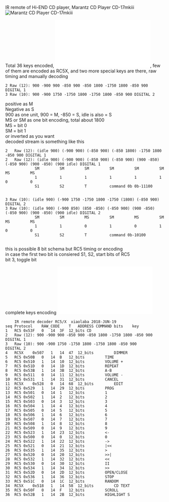 
IR remote of Hi-END CD player, Marantz CD Player CD-17mkiii  
![Marantz CD Player CD-17mkiii](https://xiaolaba.files.wordpress.com/2018/04/xiaolaba_audiolab_8000s_remote.jpg)

Total 36 keys encoded, ![Marantz RC-DA17CD IR remote control codes](IR-code.txt), few of them are encoded as RC5X, and two more special keys are there, raw timing and manually decoding

```
2 Raw (12): 900 -900 900 -850 900 -850 1800 -1750 1800 -850 900 DIGITAL 1
3 Raw (10): 900 -900 1750 -1750 1800 -1750 1800 -850 900 DIGITAL 2

```
positive as M  
Negative as S  
900 as one unit, 900 = M, -850 = S, idle is also = S  
MS or SM as one bit encoding, total about 1800  
MS = bit 0  
SM = bit 1  
or inverted as you want  
decoded stream is something like this  

```
2	Raw (12): (idle 900) (-900 900) (-850 900) (-850 1800) -1750 1800 -850 900 DIGITAL 1
2	Raw (12): (idle 900) (-900 900) (-850 900) (-850 900) (900 -850) (-850 900) (900 -850) (900 idle) DIGITAL 1
             SM         SM         SM         SM         SM         SM         MS         MS
             1          1          1          1          1          1          0          0
             S1         S2         T          command 0b 0b-11100
             
```

```
3 Raw (10): (idle 900) (-900 1750 -1750 1800 -1750 (1800) (-850 900) DIGITAL 2
3 Raw (10): (idle 900) (-900 850) (850 -850) (-850 900) (900 -850) (-850 900) (900 -850) (900 idle) DIGITAL 2
             SM         SM         MS         SM         MS         SM         MS         MS
             1          1          0          1          0          1          0          0
             S1         S2         T          command 0b-10100
             
```

this is possible 8 bit schema but RC5 timing or encoding  
in case the first two bit is consiered S1, S2, start bits of RC5  
bit 3, toggle bit  



complete keys encoding ![download Marantz RC-DA17CD IR remote control codes](IR-code.txt)  
```
	IR remote decoder RC5/X	 xiaolaba 2018-JUN-19					
seq	Protocol	RAW_CODE	T	ADDRESS	COMMAND	bits	key
1	RC5	0x53F	0	14	3F	12_bits	CD
2	Raw (12): 900 -900 900 -850 900 -850 1800 -1750 1800 -850 900 	DIGITAL 1
3	Raw (10): 900 -900 1750 -1750 1800 -1750 1800 -850 900 		DIGITAL 2
4	RC5X	0x507	1	14	47	12_bits			DIMMER
5	RC5	0x50B	0	14	B	12_bits			TIME
6	RC5	0x510	1	14	10	12_bits			VOLUME +
7	RC5	0x51D	0	14	1D	12_bits			REPEAT
8	RC5	0x53B	1	14	3B	12_bits			A-B
9	RC5	0x511	0	14	11	12_bits			VOLUME -
10	RC5	0x531	1	14	31	12_bits			CANCEL
11	RC5X	0x528	0	14	68	12_bits			EDIT
12	RC5	0x529	1	14	29	12_bits			PROG
13	RC5	0x501	0	14	1	12_bits			1
14	RC5	0x502	1	14	2	12_bits			2
15	RC5	0x503	0	14	3	12_bits			3
16	RC5	0x504	1	14	4	12_bits			4
17	RC5	0x505	0	14	5	12_bits			5
18	RC5	0x506	1	14	6	12_bits			6
19	RC5	0x507	0	14	7	12_bits			7
20	RC5	0x508	1	14	8	12_bits			8
21	RC5	0x509	0	14	9	12_bits			9
22	RC5	0x523	1	14	23	12_bits			<-
23	RC5	0x500	0	14	0	12_bits			0
24	RC5	0x522	1	14	22	12_bits			->
25	RC5	0x521	0	14	21	12_bits			|<<
26	RC5	0x535	1	14	35	12_bits			>
27	RC5	0x520	0	14	20	12_bits			>>|
28	RC5	0x532	1	14	32	12_bits			<<
29	RC5	0x530	0	14	30	12_bits			II
30	RC5	0x534	1	14	34	12_bits			>>
31	RC5	0x52D	0	14	2D	12_bits			OPEN/CLOSE
32	RC5	0x536	1	14	36	12_bits			STOP
33	RC5	0x51C	0	14	1C	12_bits			RANDOM
34	RC5X	0x518	1	14	58	12_bits			CD TEXT
35	RC5	0x50F	0	14	F	12_bits			SCROLL
36	RC5	0x52B 	1 	14 	2B 	12_bits 		HIGHLIGHT S

```
